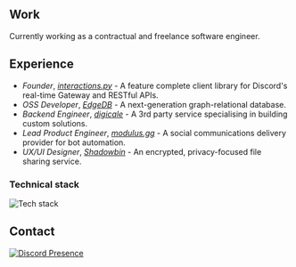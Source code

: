 ## Work

Currently working as a contractual and freelance software engineer.

## Experience

- *Founder*, [*interactions.py*](https://github.com/interactions-py) - A feature complete client library for Discord's real-time Gateway and RESTful APIs.
- *OSS Developer*, [*EdgeDB*](https://github.com/edgedb) - A next-generation graph-relational database.
- *Backend Engineer*, [*digicale*](https://github.com/digicale) - A 3rd party service specialising in building custom solutions.
- *Lead Product Engineer*, [*modulus.gg*](https://github.com/modulusgg) - A social communications delivery provider for bot automation.
- *UX/UI Designer*, [*Shadowbin*](https://github.com/shdwbin) - An encrypted, privacy-focused file sharing service.

### Technical stack

![Tech stack](https://skillicons.dev/icons?i=python,c,cpp,cs,rust,zig,html,css,js,ts,ruby,lua,php,vue,react,figma,docker,wasm,go,java,kotlin,elixir,perl,nodejs,r)

## Contact

[![Discord Presence](https://lanyard.cnrad.dev/api/242351388137488384)](https://discord.com/users/242351388137488384)
